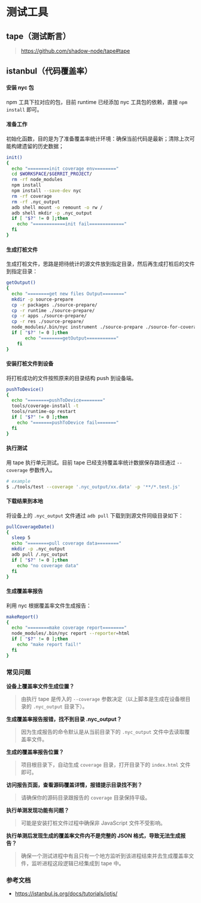 # 测试工具

## tape（测试断言）

> https://github.com/shadow-node/tape#tape

## istanbul（代码覆盖率）

#### 安装 nyc 包

npm 工具下拉对应的包，目前 runtime 已经添加 nyc 工具包的依赖，直接 `npm install` 即可。

#### 准备工作

初始化函数，目的是为了准备覆盖率统计环境：确保当前代码是最新；清除上次可能构建遗留的历史数据；

```bash
init()
{
  echo "========init coverage env========"
  cd $WORKSPACE/$GERRIT_PROJECT/
  rm -rf node_modules
  npm install
  npm install --save-dev nyc
  rm -rf coverage
  rm -rf .nyc_output
  adb shell mount -o remount -o rw /
  adb shell mkdir -p .nyc_output
  if [ "$?" != 0 ];then
    echo "============init fail============="
  fi
}
```

#### 生成打桩文件

生成打桩文件，思路是把待统计的源文件放到指定目录，然后再生成打桩后的文件到指定目录：

```bash
getOutput()
{
  echo "========get new files Output========"
  mkdir -p source-prepare
  cp -r packages ./source-prepare/
  cp -r runtime ./source-prepare/
  cp -r apps ./source-prepare/
  cp -r res ./source-prepare/
  node_modules/.bin/nyc instrument ./source-prepare ./source-for-coverage
  if [ "$?" != 0 ];then
       echo "========getOutput==========="
    fi
}
```

#### 安装打桩文件到设备

将打桩成功的文件按照原来的目录结构 push 到设备端。

```bash
pushToDevice()
{
  echo "========pushToDevice========"
  tools/coverage-install -t
  tools/runtime-op restart
  if [ "$?" != 0 ];then
    echo "=======pushToDevice fail======="
  fi
}
```

#### 执行测试

用 tape 执行单元测试。目前 tape 已经支持覆盖率统计数据保存路径通过 `--coverage` 参数传入。

```bash
# example
$ ./tools/test --coverage '.nyc_output/xx.data' -p '**/*.test.js'
```

#### 下载结果到本地

将设备上的 `.nyc_output` 文件通过 `adb pull` 下载到到源文件同级目录如下：

```bash
pullCoverageDate()
{
  sleep 5
  echo "========pull coverage data========"
  mkdir -p .nyc_output
  adb pull /.nyc_output 
  if [ "$?" != 0 ];then
    echo "no coverage data"
  fi
}
```

#### 生成覆盖率报告

利用 nyc 根据覆盖率文件生成报告：

```bash
makeReport()
{
  echo "========make coverage report========"
  node_modules/.bin/nyc report --reporter=html
  if [ "$?" != 0 ];then
    echo "make report fail!"
  fi
}
```

### 常见问题

**设备上覆盖率文件生成位置？**

> 由执行 tape 是传入的 `--coverage` 参数决定（以上脚本是生成在设备根目录的 `.nyc_output` 目录下）。

**生成覆盖率报告报错，找不到目录 .nyc_output？**

> 因为生成报告的命令默认是从当前目录下的 `.nyc_output` 文件中去读取覆盖率文件。

**生成的覆盖率报告位置？**

> 项目根目录下，自动生成 `coverage` 目录，打开目录下的 `index.html` 文件即可。

**访问报告页面，查看源码覆盖详情，报错提示目录找不到？**

> 请确保你的源码目录跟报告的 `coverage` 目录保持平级。

**执行单测发现功能有问题？**

> 可能是安装打桩文件过程中确保非 JavaScript 文件不受影响。

**执行单测后发现生成的覆盖率文件内不是完整的 JSON 格式，导致无法生成报告？**

> 确保一个测试进程中有且只有一个地方监听到该进程结束并去生成覆盖率文件，监听进程这段逻辑已经集成到 tape 中。

### 参考文档

- https://istanbul.js.org/docs/tutorials/iotjs/